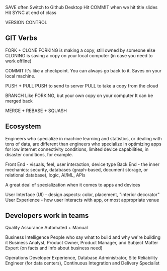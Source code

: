 SAVE often
Switch to Github Desktop
Hit COMMIT when we hit title slides
Hit SYNC at end of class

VERSION CONTROL

GIT Verbs
------------
FORK + CLONE
    FORKING is making a copy, still owned by someone else
    CLONING is saving a copy on your local computer (in case you need to work offline)

COMMIT
    It's like a checkpoint. You can always go back to it. Saves on your local machine.

PUSH + PULL
    PUSH to send to server
    PULL to take a copy from the cloud

BRANCH
    Like FORKING, but your own copy on your computer
    It can be merged back

MERGE + REBASE + SQUASH


Ecosystem
------------
Engineers who specialize in machine learning and statistics, or dealing with tons of data, are different than engineers who specialize in optimizing apps for low internet connectivity conditions, limited device capabilities, in disaster conditions, for example.

Front End  - visuals, feel, user interaction, device type
Back End - the inner mechanics: security, databases (graph-based, document storage, or relational database), logic, AI/ML, APIs

A great deal of specialization when it comes to apps and devices

User Interface (UI) - design aspects: color, placement, "interior decorator"
User Experience - how user interacts with app, or most appropriate venue

Developers work in teams
------------------------
Quality Assurance
    Automated + Manual

Business Intelligence
    People who say what to build and why we're building it
    Business Analyst, Product Owner, Product Manager, and Subject Matter Expert (on facts and info about business need)

Operations
    Developer Experience, Database Administrator, Site Reliability Engineer (for data centers), Continuous Integration and Delivery Specialist

